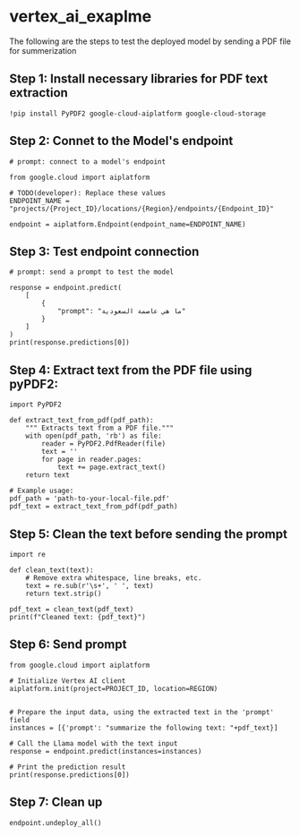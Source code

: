 # vertex_ai_exaplme

The following are the steps to test the deployed model by sending a PDF file for summerization

## Step 1: Install necessary libraries for PDF text extraction
`!pip install PyPDF2 google-cloud-aiplatform google-cloud-storage`


## Step 2: Connet to the Model's endpoint
```
# prompt: connect to a model's endpoint

from google.cloud import aiplatform

# TODO(developer): Replace these values
ENDPOINT_NAME = "projects/{Project_ID}/locations/{Region}/endpoints/{Endpoint_ID}"

endpoint = aiplatform.Endpoint(endpoint_name=ENDPOINT_NAME)
```


## Step 3: Test endpoint connection
```
# prompt: send a prompt to test the model

response = endpoint.predict(
    [
        {
            "prompt": "ما هي عاصمة السعودية"
        }
    ]
)
print(response.predictions[0])
```

## Step 4: Extract text from the PDF file using pyPDF2:
```
import PyPDF2

def extract_text_from_pdf(pdf_path):
    """ Extracts text from a PDF file."""
    with open(pdf_path, 'rb') as file:
        reader = PyPDF2.PdfReader(file)
        text = ''
        for page in reader.pages:
            text += page.extract_text()
    return text

# Example usage:
pdf_path = 'path-to-your-local-file.pdf'
pdf_text = extract_text_from_pdf(pdf_path)

```


## Step 5: Clean the text before sending the prompt
```
import re

def clean_text(text):
    # Remove extra whitespace, line breaks, etc.
    text = re.sub(r'\s+', ' ', text)
    return text.strip()

pdf_text = clean_text(pdf_text)
print(f"Cleaned text: {pdf_text}")
```

## Step 6: Send prompt
```
from google.cloud import aiplatform

# Initialize Vertex AI client
aiplatform.init(project=PROJECT_ID, location=REGION)


# Prepare the input data, using the extracted text in the 'prompt' field
instances = [{'prompt': "summarize the following text: "+pdf_text}]

# Call the Llama model with the text input
response = endpoint.predict(instances=instances)

# Print the prediction result
print(response.predictions[0])
```

## Step 7: Clean up
```
endpoint.undeploy_all()
```
